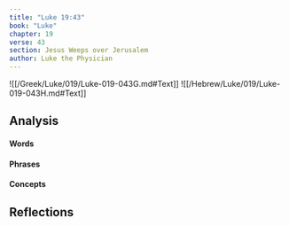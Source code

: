 ```yaml
---
title: "Luke 19:43"
book: "Luke"
chapter: 19
verse: 43
section: Jesus Weeps over Jerusalem
author: Luke the Physician
---
```

![[/Greek/Luke/019/Luke-019-043G.md#Text]]
![[/Hebrew/Luke/019/Luke-019-043H.md#Text]]

## Analysis

#### Words

#### Phrases

#### Concepts

## Reflections
